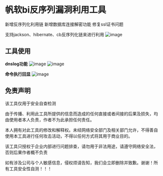 # 帆软bi反序列漏洞利用工具
新增反序列化利用链
新增数据库连接解密功能
修复ssl证书问题

支持jackson、hibernate、cb反序列化链来进行利用
![image](https://github.com/7wkajk/Frchannel/assets/76613407/b1caba86-2220-4827-9311-6f1b5573a913)
## 工具使用
**dnslog功能**
![image](https://github.com/7wkajk/Frchannel/assets/76613407/cbfa16a5-422c-4f03-9d61-a52c504bee29)
![image](https://github.com/7wkajk/Frchannel/assets/76613407/a3dabd83-4893-4ad6-a4c4-858cde5c3d1e)

**命令执行回显**
![image](https://github.com/7wkajk/Frchannel/assets/76613407/35bdd7e3-d21c-46c7-9a9e-a2809988ad7a)

## 免责声明
该工具仅用于安全自查检测

由于传播、利用此工具所提供的信息而造成的任何直接或者间接的后果及损失，均由使用者本人负责，作者不为此承担任何责任。

本人拥有对此工具的修改和解释权。未经网络安全部门及相关部门允许，不得善自使用本工具进行任何攻击活动，不得以任何方式将其用于商业目的。

该工具只授权于企业内部进行问题排查，请勿用于非法用途，请遵守网络安全法，否则后果作者概不负责

如有涉及公司与个人敏感信息，侵权烦请告知，我们会立即删除并致歉。谢谢！所有工具安全性自测！！！
